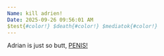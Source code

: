 ```yaml
---
Name: kill adrien!
Date: 2025-09-26 09:56:01 AM
$test{#color!} $death{#color!} $mediatok{#color!} 
---
```


Adrian is just so butt, [PENIS!](./cSRPIvjBQJfv6gjSthYD5.md)
